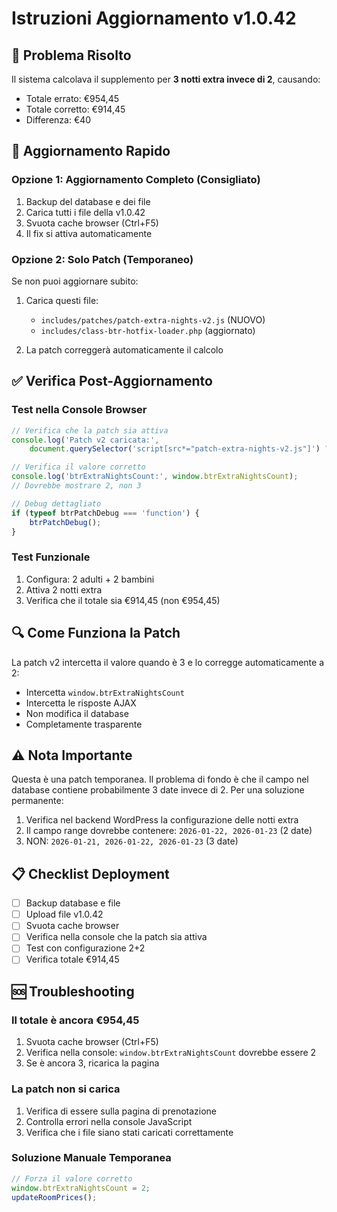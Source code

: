 # Istruzioni Aggiornamento v1.0.42

## 🎯 Problema Risolto

Il sistema calcolava il supplemento per **3 notti extra invece di 2**, causando:
- Totale errato: €954,45
- Totale corretto: €914,45
- Differenza: €40

## 🚀 Aggiornamento Rapido

### Opzione 1: Aggiornamento Completo (Consigliato)
1. Backup del database e dei file
2. Carica tutti i file della v1.0.42
3. Svuota cache browser (Ctrl+F5)
4. Il fix si attiva automaticamente

### Opzione 2: Solo Patch (Temporaneo)
Se non puoi aggiornare subito:

1. Carica questi file:
   - `includes/patches/patch-extra-nights-v2.js` (NUOVO)
   - `includes/class-btr-hotfix-loader.php` (aggiornato)

2. La patch correggerà automaticamente il calcolo

## ✅ Verifica Post-Aggiornamento

### Test nella Console Browser
```javascript
// Verifica che la patch sia attiva
console.log('Patch v2 caricata:', 
    document.querySelector('script[src*="patch-extra-nights-v2.js"]') ? 'SÌ' : 'NO');

// Verifica il valore corretto
console.log('btrExtraNightsCount:', window.btrExtraNightsCount);
// Dovrebbe mostrare 2, non 3

// Debug dettagliato
if (typeof btrPatchDebug === 'function') {
    btrPatchDebug();
}
```

### Test Funzionale
1. Configura: 2 adulti + 2 bambini
2. Attiva 2 notti extra
3. Verifica che il totale sia €914,45 (non €954,45)

## 🔍 Come Funziona la Patch

La patch v2 intercetta il valore quando è 3 e lo corregge automaticamente a 2:
- Intercetta `window.btrExtraNightsCount`
- Intercetta le risposte AJAX
- Non modifica il database
- Completamente trasparente

## ⚠️ Nota Importante

Questa è una patch temporanea. Il problema di fondo è che il campo nel database contiene probabilmente 3 date invece di 2. Per una soluzione permanente:

1. Verifica nel backend WordPress la configurazione delle notti extra
2. Il campo range dovrebbe contenere: `2026-01-22, 2026-01-23` (2 date)
3. NON: `2026-01-21, 2026-01-22, 2026-01-23` (3 date)

## 📋 Checklist Deployment

- [ ] Backup database e file
- [ ] Upload file v1.0.42
- [ ] Svuota cache browser
- [ ] Verifica nella console che la patch sia attiva
- [ ] Test con configurazione 2+2
- [ ] Verifica totale €914,45

## 🆘 Troubleshooting

### Il totale è ancora €954,45
1. Svuota cache browser (Ctrl+F5)
2. Verifica nella console: `window.btrExtraNightsCount` dovrebbe essere 2
3. Se è ancora 3, ricarica la pagina

### La patch non si carica
1. Verifica di essere sulla pagina di prenotazione
2. Controlla errori nella console JavaScript
3. Verifica che i file siano stati caricati correttamente

### Soluzione Manuale Temporanea
```javascript
// Forza il valore corretto
window.btrExtraNightsCount = 2;
updateRoomPrices();
```